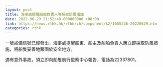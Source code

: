 ```yaml
---
layout: post
title: 海事處提醒船舶負責人等採取防風措施
date: 2022-06-29 21:52:40.000000000 +08:00
link: https://news.rthk.hk/rthk/ch/component/k2/1655336-20220629.htm
categories: rthk
---
```


一號戒備信號已經發出，海事處提醒船東、船主及船舶負責人應立即採取防風措施，將船隻妥善地繫固於安全地方。

遇有意外事故，須立即向船隻航行監察中心報告，電話為22337801。
